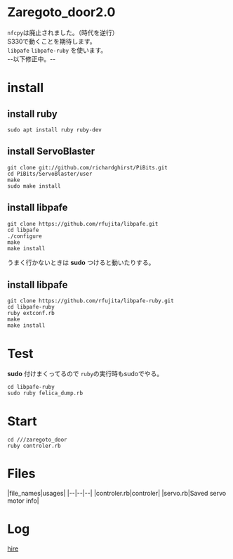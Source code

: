 # Zaregoto_door2.0
`nfcpy`は廃止されました。（時代を逆行）  
S330で動くことを期待します。  
`libpafe` `libpafe-ruby` を使います。  
--以下修正中。--

# install

## install ruby
`sudo apt install ruby ruby-dev`

## install ServoBlaster
```
git clone git://github.com/richardghirst/PiBits.git
cd PiBits/ServoBlaster/user
make
sudo make install
```

## install libpafe
```
git clone https://github.com/rfujita/libpafe.git  
cd libpafe
./configure
make
make install
```  
うまく行かないときは **sudo**  つけると動いたりする。

## install libpafe
```
git clone https://github.com/rfujita/libpafe-ruby.git  
cd libpafe-ruby
ruby extconf.rb
make
make install
```

# Test
**sudo** 付けまくってるので `ruby`の実行時もsudoでやる。

```
cd libpafe-ruby
sudo ruby felica_dump.rb
```

# Start
`cd ///zaregoto_door`  
`ruby controler.rb`

# Files
|file_names|usages|
|--|--|--|
|controler.rb|controler|
|servo.rb|Saved servo motor info|

# Log
[hire](https://docs.google.com/spreadsheets/d/16dnM_fcZhj-seAavndLCHZvxERE-6B52Ia5F663mC1Q/edit#gid=0)
